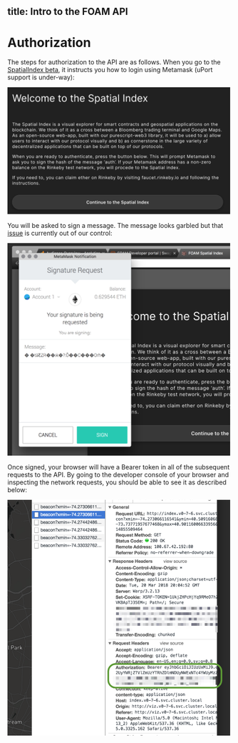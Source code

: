 title: Intro to the FOAM API
---

# Authorization

The steps for authorization to the API are as follows. When you go to the [SpatialIndex beta](https://beta.foam.space), it instructs you how to login using Metamask (uPort support is under-way):

<img src="images/auth_01.png" width="500">

You will be asked to sign a message. The message looks garbled but that [issue](https://github.com/ethereum/EIPs/pull/712) is currently out of our control:

<img src="images/auth_02.png" width="500">

Once signed, your browser will have a Bearer token in all of the subsequent requests to the API. By going to the developer console of your browser and inspecting the network requests, you should be able to see it as described below:

<img src="images/auth_03.png" width="500">
